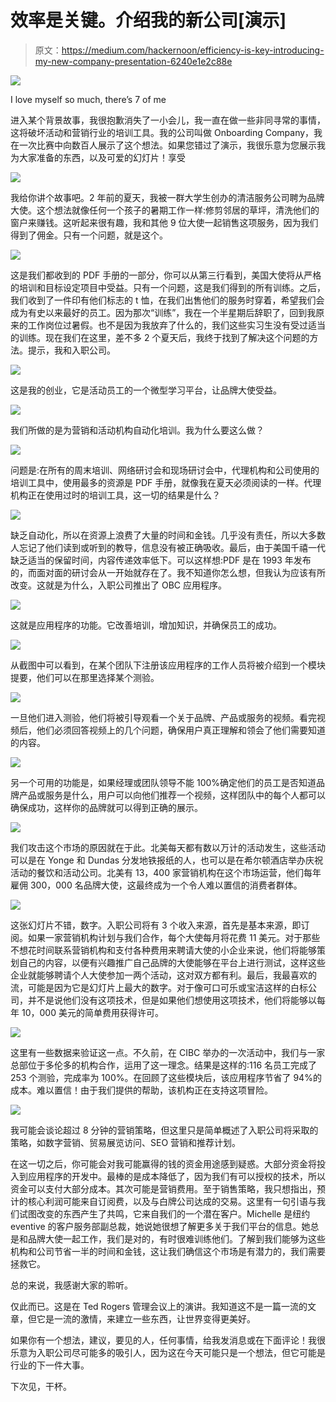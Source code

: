 # 效率是关键。介绍我的新公司[演示]

> 原文：<https://medium.com/hackernoon/efficiency-is-key-introducing-my-new-company-presentation-6240e1e2c88e>

![](img/3f345335060fed9ff3ec7c2636ee58dd.png)

I love myself so much, there’s 7 of me

进入某个背景故事，我很抱歉消失了一小会儿，我一直在做一些非同寻常的事情，这将破坏活动和营销行业的培训工具。我的公司叫做 Onboarding Company，我在一次比赛中向数百人展示了这个想法。如果您错过了演示，我很乐意为您展示我为大家准备的东西，以及可爱的幻灯片！享受

![](img/d845c341d3fe55088061bca4ad1ab02e.png)

我给你讲个故事吧。2 年前的夏天，我被一群大学生创办的清洁服务公司聘为品牌大使。这个想法就像任何一个孩子的暑期工作一样:修剪邻居的草坪，清洗他们的窗户来赚钱。这听起来很有趣，我和其他 9 位大使一起销售这项服务，因为我们得到了佣金。只有一个问题，就是这个。

![](img/212b099f5975deb959736dcab56f1965.png)

这是我们都收到的 PDF 手册的一部分，你可以从第三行看到，美国大使将从严格的培训和目标设定项目中受益。只有一个问题，这是我们得到的所有训练。之后，我们收到了一件印有他们标志的 t 恤，在我们出售他们的服务时穿着，希望我们会成为有史以来最好的员工。因为那次“训练”，我在一个半星期后辞职了，回到我原来的工作岗位过暑假。也不是因为我放弃了什么的，我们这些实习生没有受过适当的训练。现在我们在这里，差不多 2 个夏天后，我终于找到了解决这个问题的方法。提示，我和入职公司。

![](img/c20be1896dc27242ea1da8c24fd68ca0.png)

这是我的创业，它是活动员工的一个微型学习平台，让品牌大使受益。

![](img/d84cd81ec7b27da778e204b644ed5e8f.png)

我们所做的是为营销和活动机构自动化培训。我为什么要这么做？

![](img/9a0d97c95289ae3a7ba0fbd9cd5decb7.png)

问题是:在所有的周末培训、网络研讨会和现场研讨会中，代理机构和公司使用的培训工具中，使用最多的资源是 PDF 手册，就像我在夏天必须阅读的一样。代理机构正在使用过时的培训工具，这一切的结果是什么？

![](img/23064ccfb3912c6d8f15ad0c3d4c6314.png)

缺乏自动化，所以在资源上浪费了大量的时间和金钱。几乎没有责任，所以大多数人忘记了他们读到或听到的教导，信息没有被正确吸收。最后，由于美国千禧一代缺乏适当的保留时间，内容传递效率低下。可以这样想:PDF 是在 1993 年发布的，而面对面的研讨会从一开始就存在了。我不知道你怎么想，但我认为应该有所改变。这就是为什么，入职公司推出了 OBC 应用程序。

![](img/806e59593a442ac7b9cee9a329e981fa.png)

这就是应用程序的功能。它改善培训，增加知识，并确保员工的成功。

![](img/b4cc789fb9306a606f3a59d3a8794d22.png)

从截图中可以看到，在某个团队下注册该应用程序的工作人员将被介绍到一个模块提要，他们可以在那里选择某个测验。

![](img/52acf483ded705f1e2b5ffa6ba4957e5.png)

一旦他们进入测验，他们将被引导观看一个关于品牌、产品或服务的视频。看完视频后，他们必须回答视频上的几个问题，确保用户真正理解和领会了他们需要知道的内容。

![](img/bb15b12f2a19b7d02134c55b946ef714.png)

另一个可用的功能是，如果经理或团队领导不能 100%确定他们的员工是否知道品牌产品或服务是什么，用户可以向他们推荐一个视频，这样团队中的每个人都可以确保成功，这样你的品牌就可以得到正确的展示。

![](img/0e6d9c227d403cd1c5f10b71514aeab4.png)

我们攻击这个市场的原因就在于此。北美每天都有数以万计的活动发生，这些活动可以是在 Yonge 和 Dundas 分发地铁报纸的人，也可以是在希尔顿酒店举办庆祝活动的餐饮和活动公司。北美有 13，400 家营销机构在这个市场运营，他们每年雇佣 300，000 名品牌大使，这最终成为一个令人难以置信的消费者群体。

![](img/1dac0f5e0ada9312d46c7366f6fc730c.png)

这张幻灯片不错，数字。入职公司将有 3 个收入来源，首先是基本来源，即订阅。如果一家营销机构计划与我们合作，每个大使每月将花费 11 美元。对于那些不想花时间联系营销机构和支付各种费用来聘请大使的小企业来说，他们将能够策划自己的内容，以便有兴趣推广自己品牌的大使能够在平台上进行测试，这样这些企业就能够聘请个人大使参加一两个活动，这对双方都有利。最后，我最喜欢的流，可能是因为它是幻灯片上最大的数字。对于像可口可乐或宝洁这样的白标公司，并不是说他们没有这项技术，但是如果他们想使用这项技术，他们将能够以每年 10，000 美元的简单费用获得许可。

![](img/758985877619db7172ecc878929cdb0c.png)

这里有一些数据来验证这一点。不久前，在 CIBC 举办的一次活动中，我们与一家总部位于多伦多的机构合作，运用了这一理念。结果是这样的:116 名员工完成了 253 个测验，完成率为 100%。在回顾了这些模块后，该应用程序节省了 94%的成本。难以置信！由于我们提供的帮助，该机构正在支持这项冒险。

![](img/5b922e982e6f05b95810a30616f21738.png)

我可能会谈论超过 8 分钟的营销策略，但这里只是简单概述了入职公司将采取的策略，如数字营销、贸易展览访问、SEO 营销和推荐计划。

在这一切之后，你可能会对我可能赢得的钱的资金用途感到疑惑。大部分资金将投入到应用程序的开发中。最棒的是成本降低了，因为我们有可以授权的技术，所以资金可以支付大部分成本。其次可能是营销费用。至于销售策略，我只想指出，预计的核心利润可能来自订阅费，以及与白牌公司达成的交易。这里有一句引语与我们试图改变的东西产生了共鸣，它来自我们的一个潜在客户。Michelle 是纽约 eventive 的客户服务部副总裁，她说她很想了解更多关于我们平台的信息。她总是和品牌大使一起工作，我们是对的，有时很难训练他们。了解到我们能够为这些机构和公司节省一半的时间和金钱，这让我们确信这个市场是有潜力的，我们需要拯救它。

总的来说，我感谢大家的聆听。

仅此而已。这是在 Ted Rogers 管理会议上的演讲。我知道这不是一篇一流的文章，但它是一流的激情，来建立一些东西，让世界变得更美好。

如果你有一个想法，建议，要见的人，任何事情，给我发消息或在下面评论！我很乐意为入职公司尽可能多的吸引人，因为这在今天可能只是一个想法，但它可能是行业的下一件大事。

下次见，干杯。